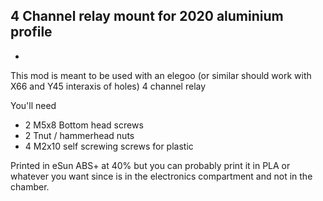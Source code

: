 4 Channel relay mount for 2020 aluminium profile
-
-
This mod is meant to be used with an elegoo (or similar should work with X66 and Y45 interaxis of holes) 4 channel relay

You'll need 

- 2 M5x8 Bottom head screws
- 2 Tnut / hammerhead nuts
- 4 M2x10 self screwing screws for plastic

Printed in eSun ABS+ at 40% but you can probably print it in PLA or whatever you want since is in the electronics compartment and not in the chamber. 
